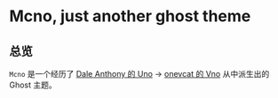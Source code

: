 # Mcno, just another ghost theme

## 总览

`Mcno` 是一个经历了 [Dale Anthony 的 Uno](https://github.com/daleanthony/uno) -> [onevcat 的 Vno](https://github.com/onevcat/vno) 从中派生出的 Ghost 主题。